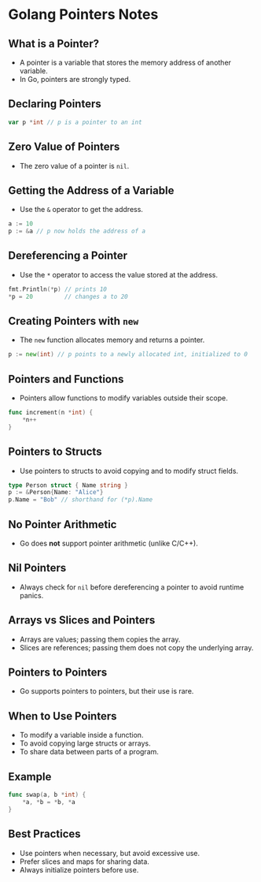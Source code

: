 # Golang Pointers Notes

## What is a Pointer?
- A pointer is a variable that stores the memory address of another variable.
- In Go, pointers are strongly typed.

## Declaring Pointers
```go
var p *int // p is a pointer to an int
```

## Zero Value of Pointers
- The zero value of a pointer is `nil`.

## Getting the Address of a Variable
- Use the `&` operator to get the address.
```go
a := 10
p := &a // p now holds the address of a
```

## Dereferencing a Pointer
- Use the `*` operator to access the value stored at the address.
```go
fmt.Println(*p) // prints 10
*p = 20         // changes a to 20
```

## Creating Pointers with `new`
- The `new` function allocates memory and returns a pointer.
```go
p := new(int) // p points to a newly allocated int, initialized to 0
```

## Pointers and Functions
- Pointers allow functions to modify variables outside their scope.
```go
func increment(n *int) {
    *n++
}
```

## Pointers to Structs
- Use pointers to structs to avoid copying and to modify struct fields.
```go
type Person struct { Name string }
p := &Person{Name: "Alice"}
p.Name = "Bob" // shorthand for (*p).Name
```

## No Pointer Arithmetic
- Go does **not** support pointer arithmetic (unlike C/C++).

## Nil Pointers
- Always check for `nil` before dereferencing a pointer to avoid runtime panics.

## Arrays vs Slices and Pointers
- Arrays are values; passing them copies the array.
- Slices are references; passing them does not copy the underlying array.

## Pointers to Pointers
- Go supports pointers to pointers, but their use is rare.

## When to Use Pointers
- To modify a variable inside a function.
- To avoid copying large structs or arrays.
- To share data between parts of a program.

## Example
```go
func swap(a, b *int) {
    *a, *b = *b, *a
}
```

## Best Practices
- Use pointers when necessary, but avoid excessive use.
- Prefer slices and maps for sharing data.
- Always initialize pointers before use.
